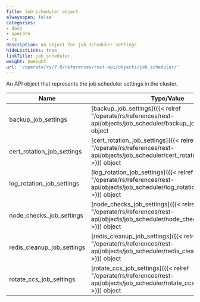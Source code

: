 ```yaml
---
Title: Job scheduler object
alwaysopen: false
categories:
- docs
- operate
- rs
description: An object for job scheduler settings
hideListLinks: true
linkTitle: job_scheduler
weight: $weight
url: '/operate/rs/7.8/references/rest-api/objects/job_scheduler/'
---
```


An API object that represents the job scheduler settings in the cluster.

| Name | Type/Value | Description |
|------|------------|-------------|
| backup_job_settings | [backup_job_settings]({{< relref "/operate/rs/references/rest-api/objects/job_scheduler/backup_job_settings" >}}) object | Backup job settings |
| cert_rotation_job_settings | [cert_rotation_job_settings]({{< relref "/operate/rs/references/rest-api/objects/job_scheduler/cert_rotation_job_settings" >}}) object | Job settings for internal certificate rotation |
| log_rotation_job_settings | [log_rotation_job_settings]({{< relref "/operate/rs/references/rest-api/objects/job_scheduler/log_rotation_job_settings" >}}) object | Log rotation job settings |
| node_checks_job_settings | [node_checks_job_settings]({{< relref "/operate/rs/references/rest-api/objects/job_scheduler/node_checks_job_settings" >}}) object | Node checks job settings |
| redis_cleanup_job_settings | [redis_cleanup_job_settings]({{< relref "/operate/rs/references/rest-api/objects/job_scheduler/redis_cleanup_job_settings" >}}) object | Redis cleanup job settings (deprecated as of Redis Enterprise v6.4.2, replaced with persistence_cleanup_scan_interval) |
| rotate_ccs_job_settings | [rotate_ccs_job_settings]({{< relref "/operate/rs/references/rest-api/objects/job_scheduler/rotate_ccs_job_settings" >}}) object | Rotate CCS job settings |
